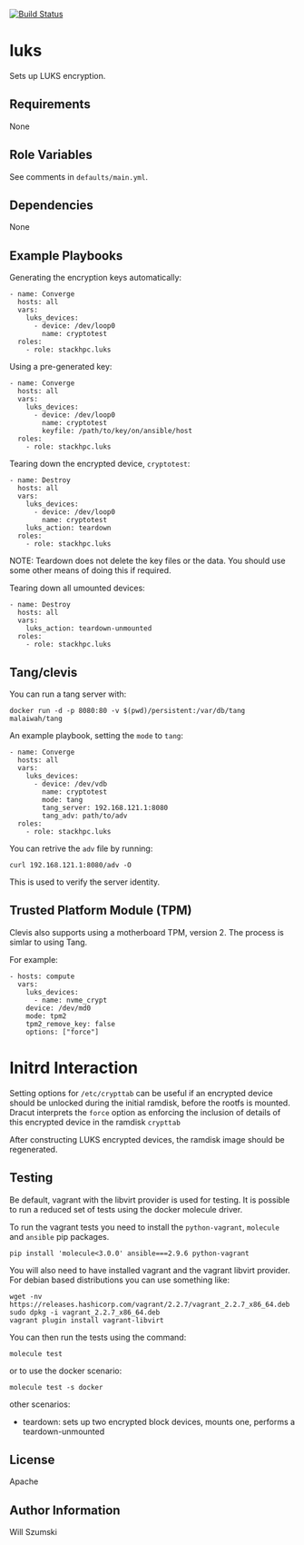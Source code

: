[![Build Status](https://travis-ci.com/stackhpc/ansible-role-luks.svg?branch=master)](https://travis-ci.com/stackhpc/ansible-role-luks)

luks
=========

Sets up LUKS encryption.

Requirements
------------

None

Role Variables
--------------

See comments in `defaults/main.yml`.


Dependencies
------------

None

Example Playbooks
-----------------

Generating the encryption keys automatically:

```
- name: Converge
  hosts: all
  vars:
    luks_devices:
      - device: /dev/loop0
        name: cryptotest
  roles:
    - role: stackhpc.luks
```

Using a pre-generated key:

```
- name: Converge
  hosts: all
  vars:
    luks_devices:
      - device: /dev/loop0
        name: cryptotest
        keyfile: /path/to/key/on/ansible/host
  roles:
    - role: stackhpc.luks
```

Tearing down the encrypted device, `cryptotest`:

```
- name: Destroy
  hosts: all
  vars:
    luks_devices:
      - device: /dev/loop0
        name: cryptotest
    luks_action: teardown
  roles:
    - role: stackhpc.luks
```

NOTE: Teardown does not delete the key files or the data. You should
use some other means of doing this if required.

Tearing down all umounted devices:

```
- name: Destroy
  hosts: all
  vars:
    luks_action: teardown-unmounted
  roles:
    - role: stackhpc.luks
```

Tang/clevis
------------

You can run a tang server with:

```
docker run -d -p 8080:80 -v $(pwd)/persistent:/var/db/tang malaiwah/tang
```

An example playbook, setting the `mode` to `tang`:

```
- name: Converge
  hosts: all
  vars:
    luks_devices:
      - device: /dev/vdb
        name: cryptotest
        mode: tang
        tang_server: 192.168.121.1:8080
        tang_adv: path/to/adv
  roles:
    - role: stackhpc.luks
```

You can retrive the `adv` file by running:

```
curl 192.168.121.1:8080/adv -O
```

This is used to verify the server identity.

Trusted Platform Module (TPM)
-----------------------------

Clevis also supports using a motherboard TPM, version 2.  The process
is simlar to using Tang.

For example:

```
- hosts: compute
  vars:
    luks_devices:
      - name: nvme_crypt
	device: /dev/md0
	mode: tpm2
	tpm2_remove_key: false
	options: ["force"]
```

Initrd Interaction
==================

Setting options for `/etc/crypttab` can be useful if an encrypted
device should be unlocked during the initial ramdisk, before the rootfs
is mounted.  Dracut interprets the `force` option as enforcing the
inclusion of details of this encrypted device in the ramdisk `crypttab`

After constructing LUKS encrypted devices, the ramdisk image should be
regenerated.

Testing
-------

Be default, vagrant with the libvirt provider is used for testing. It is possible to run
a reduced set of tests using the docker molecule driver.

To run the vagrant tests you need to install the `python-vagrant`, `molecule` and `ansible` pip
packages.

```
pip install 'molecule<3.0.0' ansible===2.9.6 python-vagrant
```

You will also need to have installed vagrant and the vagrant libvirt provider. For debian
based distributions you can use something like:

```
wget -nv https://releases.hashicorp.com/vagrant/2.2.7/vagrant_2.2.7_x86_64.deb
sudo dpkg -i vagrant_2.2.7_x86_64.deb
vagrant plugin install vagrant-libvirt
```

You can then run the tests using the command:

```
molecule test
```

or to use the docker scenario:

```
molecule test -s docker
```

other scenarios:

- teardown: sets up two encrypted block devices, mounts one, performs a teardown-unmounted

License
-------

Apache

Author Information
------------------

Will Szumski
